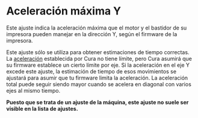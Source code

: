 Aceleración máxima Y
====
Este ajuste indica la aceleración máxima que el motor y el bastidor de su impresora pueden manejar en la dirección Y, según el firmware de la impresora.

Este ajuste sólo se utiliza para obtener estimaciones de tiempo correctas. La [aceleración](../velocidad/aceleración_impresión.md) establecida por Cura no tiene límite, pero Cura asumirá que su firmware establece un cierto límite por eje. Si la aceleración en el eje Y excede este ajuste, la estimación de tiempo de esos movimientos se ajustará para asumir que tu firmware limita la aceleración. La aceleración total puede seguir siendo mayor cuando se acelera en diagonal con varios ejes al mismo tiempo.

**Puesto que se trata de un ajuste de la máquina, este ajuste no suele ser visible en la lista de ajustes.**